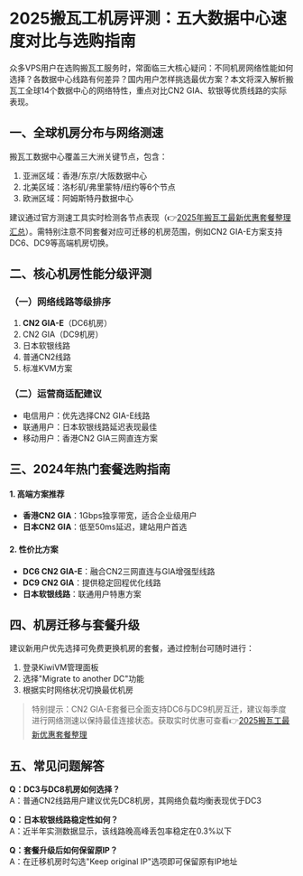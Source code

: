 # 2025搬瓦工机房评测：五大数据中心速度对比与选购指南

众多VPS用户在选购搬瓦工服务时，常面临三大核心疑问：不同机房网络性能如何选择？各数据中心线路有何差异？国内用户怎样挑选最优方案？本文将深入解析搬瓦工全球14个数据中心的网络特性，重点对比CN2 GIA、软银等优质线路的实际表现。

## 一、全球机房分布与网络测速
搬瓦工数据中心覆盖三大洲关键节点，包含：
1. 亚洲区域：香港/东京/大阪数据中心
2. 北美区域：洛杉矶/弗里蒙特/纽约等6个节点
3. 欧洲区域：阿姆斯特丹数据中心

建议通过官方测速工具实时检测各节点表现（👉[2025年搬瓦工最新优惠套餐整理汇总](https://bit.ly/banwagon)）。需特别注意不同套餐对应可迁移的机房范围，例如CN2 GIA-E方案支持DC6、DC9等高端机房切换。

## 二、核心机房性能分级评测
### （一）网络线路等级排序
1. **CN2 GIA-E**（DC6机房）
2. CN2 GIA（DC9机房） 
3. 日本软银线路
4. 普通CN2线路
5. 标准KVM方案

### （二）运营商适配建议
- 电信用户：优先选择CN2 GIA-E线路
- 联通用户：日本软银线路延迟表现最佳
- 移动用户：香港CN2 GIA三网直连方案

## 三、2024年热门套餐选购指南
#### 1. 高端方案推荐
- **香港CN2 GIA**：1Gbps独享带宽，适合企业级用户
- **日本CN2 GIA**：低至50ms延迟，建站用户首选

#### 2. 性价比方案
- **DC6 CN2 GIA-E**：融合CN2三网直连与GIA增强型线路
- **DC9 CN2 GIA**：提供稳定回程优化线路
- **日本软银线路**：联通用户特惠方案

## 四、机房迁移与套餐升级
建议新用户优先选择可免费更换机房的套餐，通过控制台可随时进行：
1. 登录KiwiVM管理面板
2. 选择"Migrate to another DC"功能
3. 根据实时网络状况切换最优机房

> 特别提示：CN2 GIA-E套餐已全面支持DC6与DC9机房互迁，建议每季度进行网络测速以保持最佳连接状态。获取实时优惠可查看👉[2025搬瓦工最新优惠套餐整理](https://bit.ly/banwagon)

## 五、常见问题解答
**Q：DC3与DC8机房如何选择？**  
A：普通CN2线路用户建议优先DC8机房，其网络负载均衡表现优于DC3

**Q：日本软银线路稳定性如何？**  
A：近半年实测数据显示，该线路晚高峰丢包率稳定在0.3%以下

**Q：套餐升级后如何保留原IP？**  
A：在迁移机房时勾选"Keep original IP"选项即可保留原有IP地址